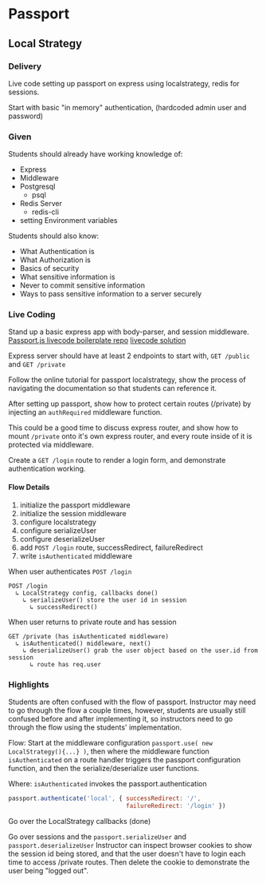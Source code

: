 # Passport

## Local Strategy

### Delivery

Live code setting up passport on express using localstrategy, redis for sessions.

Start with basic "in memory" authentication, (hardcoded admin user and password)

### Given

Students should already have working knowledge of:
- Express
- Middleware
- Postgresql
    - psql
- Redis Server
    - redis-cli
- setting Environment variables

Students should also know:
- What Authentication is
- What Authorization is
- Basics of security
- What sensitive information is
- Never to commit sensitive information
- Ways to pass sensitive information to a server securely

### Live Coding

Stand up a basic express app with body-parser, and session middleware.
[Passport.js livecode boilerplate repo](https://github.com/devleague/learn-passport)
[livecode solution](https://gist.github.com/mentalgrinds/ec6ab68a60597e2bc582580e3be1cf3c.js)

Express server should have at least 2 endpoints to start with, `GET /public` and `GET /private`

Follow the online tutorial for passport localstrategy, show the process of navigating the documentation so that students can reference it.

After setting up passport, show how to protect certain routes (/private) by injecting an `authRequired` middleware function.

This could be a good time to discuss express router, and show how to mount `/private` onto it's own express router, and every route inside of it is protected via middleware.

Create a `GET /login` route to render a login form, and demonstrate authentication working.

#### Flow Details

1. initialize the passport middleware
1. initialize the session middleware
1. configure localstrategy
1. configure serializeUser
1. configure deserializeUser
1. add `POST /login` route, successRedirect, failureRedirect
1. write `isAuthenticated` middleware

When user authenticates `POST /login`

```
POST /login
  ↳ LocalStrategy config, callbacks done()
    ↳ serializeUser() store the user id in session
      ↳ successRedirect()
```

When user returns to private route and has session

```
GET /private (has isAuthenticated middleware)
  ↳ isAuthenticated() middleware, next()
    ↳ deserializeUser() grab the user object based on the user.id from session
      ↳ route has req.user
```

### Highlights

Students are often confused with the flow of passport. Instructor may need to go through the flow a couple times, however, students are usually still confused before and after implementing it, so instructors need to go through the flow using the students' implementation.

Flow: Start at the middleware configuration `passport.use( new LocalStrategy(){...} )`, then where the middleware function `isAuthenticated` on a route handler triggers the passport configuration function, and then the serialize/deserialize user functions.

Where: `isAuthenticated` invokes the passport.authentication
```javascript
passport.authenticate('local', { successRedirect: '/',
                                 failureRedirect: '/login' })
```

Go over the LocalStrategy callbacks (done)

Go over sessions and the `passport.serializeUser` and `passport.deserializeUser`
Instructor can inspect browser cookies to show the session id being stored, and that the user doesn't have to login each time to access /private routes. Then delete the cookie to demonstrate the user being "logged out".
